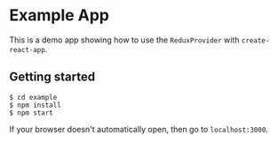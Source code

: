 # Example App

This is a demo app showing how to use the `ReduxProvider` with `create-react-app`.

## Getting started

```
$ cd example
$ npm install
$ npm start
```

If your browser doesn't automatically open, then go to `localhost:3000`.

